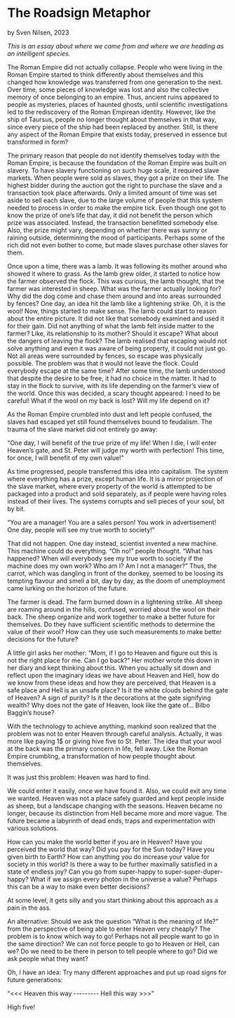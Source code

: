 # The Roadsign Metaphor
by Sven Nilsen, 2023

*This is an essay about where we came from and where we are heading as an intelligent species.*

The Roman Empire did not actually collapse.
People who were living in the Roman Empire started to think differently about themselves and this changed how knowledge
was transferred from one generation to the next. Over time, some pieces of knowledge was lost and also the collective memory
of once belonging to an empire.
Thus, ancient ruins appeared to people as mysteries,
places of haunted ghosts, until scientific investigations led to the rediscovery of the Roman Empirean identity.
However, like the ship of Taursus, people no longer thought about themselves in that way,
since every piece of the ship had been replaced by another.
Still, is there any aspect of the Roman Empire that exists today,
preserved in essence but transformed in form?

The primary reason that people do not identify themselves today with the Roman Empire,
is because the foundation of the Roman Empire was built on slavery.
To have slavery functioning on such huge scale, it required slave markets.
When people were sold as slaves, they got a prize on their life.
The highest bidder during the auction got the right to purchase the slave and a transaction took place afterwards.
Only a limited amount of time was set aside to sell each slave,
due to the large volume of people that this system needed to process in order to make the empire tick.
Even though one got to know the prize of one’s life that day,
it did not benefit the person which prize was associated.
Instead, the transaction benefitted somebody else.
Also, the prize might vary, depending on whether there was sunny or raining outside, determining the mood of participants.
Perhaps some of the rich did not even bother to come, but made slaves purchase other slaves for them.

Once upon a time, there was a lamb. It was following its mother around who showed it where to grass.
As the lamb grew older, it started to notice how the farmer observed the flock.
This was curious, the lamb thought, that the farmer was interested in sheep.
What was the farmer actually looking for?
Why did the dog come and chase them around and into areas surrounded by fences?
One day, an idea hit the lamb like a lightening strike.
Oh, it is the wool! Now, things started to make sense.
The lamb could start to reason about the entire picture.
It did not like that somebody examined and used it for their gain.
Did not anything of what the lamb felt inside matter to the farmer?
Like, its relationship to its mother?
Should it escape? What about the dangers of leaving the flock?
The lamb realised that escaping would not solve anything and even it was aware of being property,
it could not just go. Not all areas were surrounded by fences, so escape was physically possible.
The problem was that it would not leave the flock.
Could everybody escape at the same time? After some time,
the lamb understood that despite the desire to be free, it had no choice in the matter.
It had to stay in the flock to survive, with its life depending on the farmer’s view of the world.
Once this was decided, a scary thought appeared:
I need to be careful! What if the wool on my back is lost? Will my life depend on it?

As the Roman Empire crumbled into dust and left people confused,
the slaves had escaped yet still found themselves bound to feudalism.
The trauma of the slave market did not entirely go away:

“One day, I will benefit of the true prize of my life!
When I die, I will enter Heaven’s gate, and St. Peter will judge my worth with perfection!
This time, for once, I will benefit of my own value!”

As time progressed, people transferred this idea into capitalism.
The system where everything has a prize, except human life.
It is a mirror projection of the slave market,
where every property of the world is attempted to be packaged into a product and sold separately,
as if people were having roles instead of their lives.
The systems corrupts and sell pieces of your soul, bit by bit.

“You are a manager! You are a sales person! You work in advertisement! One day, people will see my true worth to society!”

That did not happen. One day instead, scientist invented a new machine.
This machine could do everything.
“Oh no!” people thought. “What has happened?
When will everybody see my true worth to society if the machine does my own work? Who am I? Am I not a manager?”
Thus, the carrot, which was dangling in front of the donkey,
seemed to be loosing its tempting flavour and smell a bit,
day by day, as the doom of unemployment came lurking on the horizon of the future.

The farmer is dead. The farm burned down in a lightening strike.
All sheep are roaming around in the hills, confused, worried about the wool on their back.
The sheep organize and work together to make a better future for themselves.
Do they have sufficient scientific methods to determine the value of their wool?
How can they use such measurements to make better decisions for the future?

A little girl asks her mother: “Mom, if I go to Heaven and figure out this is not the right place for me. Can I go back?”
Her mother wrote this down in her diary and kept thinking about this.
When you actually sit down and reflect upon the imaginary ideas we have about Heaven and Hell,
how do we know from these ideas and how they are perceived,
that Heaven is a safe place and Hell is an unsafe place? Is it the white clouds behind the gate of Heaven?
A sign of purity? Is it the decorations at the gate signifying wealth?
Why does not the gate of Heaven, look like the gate of... Bilbo Baggin’s house?

With the technology to achieve anything, mankind soon realized that the problem was not to enter Heaven through careful analysis.
Actually, it was more like paying 1$ or giving hive five to St. Peter.
The idea that your wool at the back was the primary concern in life, fell away.
Like the Roman Empire crumbling, a transformation of how people thought about themselves.

It was just this problem: Heaven was hard to find.

We could enter it easily, once we have found it.
Also, we could exit any time we wanted.
Heaven was not a place safely guarded and kept people inside as sheep,
but a landscape changing with the seasons.
Heaven became no longer, because its distinction from Hell became more and more vague.
The future became a labyrinth of dead ends, traps and experimentation with various solutions.

How can you make the world better if you are in Heaven?
Have you perceived the world that way?
Did you pay for the Sun today?
Have you given birth to Earth?
How can anything you do increase your value for society in this world?
Is there a way to be further maximally satisfied in a state of endless joy?
Can you go from super-happy to super-super-duper-happy?
What if we assign every photon in the universe a value?
Perhaps this can be a way to make even better decisions?

At some level, it gets silly and you start thinking about this approach as a pain in the ass.

An alternative: Should we ask the question “What is the meaning of life?”
from the perspective of being able to enter Heaven very cheaply?
The problem is to know which way to go!
Perhaps not all people want to go in the same direction?
We can not force people to go to Heaven or Hell, can we?
Do we need to be there in person to tell people where to go?
Did we ask people what they want?

Oh, I have an idea: Try many different approaches and put up road signs for future generations:

“<<<  Heaven this way --------- Hell this way >>>”

High five!
